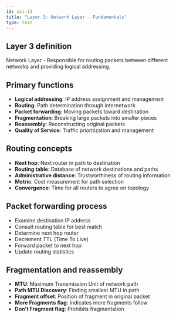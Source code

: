 ```yaml
---
id: osi-11
title: "Layer 3: Network Layer - Fundamentals"
type: text
---
```


## Layer 3 definition

Network Layer - Responsible for routing packets between different networks and providing logical addressing.

## Primary functions

- **Logical addressing**: IP address assignment and management
- **Routing**: Path determination through internetwork
- **Packet forwarding**: Moving packets toward destination
- **Fragmentation**: Breaking large packets into smaller pieces
- **Reassembly**: Reconstructing original packets
- **Quality of Service**: Traffic prioritization and management

## Routing concepts

- **Next hop**: Next router in path to destination
- **Routing table**: Database of network destinations and paths
- **Administrative distance**: Trustworthiness of routing information
- **Metric**: Cost measurement for path selection
- **Convergence**: Time for all routers to agree on topology

## Packet forwarding process

- Examine destination IP address
- Consult routing table for best match
- Determine next hop router
- Decrement TTL (Time To Live)
- Forward packet to next hop
- Update routing statistics

## Fragmentation and reassembly

- **MTU**: Maximum Transmission Unit of network path
- **Path MTU Discovery**: Finding smallest MTU in path
- **Fragment offset**: Position of fragment in original packet
- **More Fragments flag**: Indicates more fragments follow
- **Don't Fragment flag**: Prohibits fragmentation